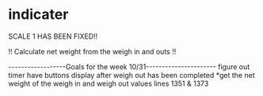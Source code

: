 # indicater

SCALE 1 HAS BEEN FIXED!!

!! Calculate net weight from the weigh in and outs !!

------------------Goals for the week 10/31----------------------
    figure out timer
    have buttons display after weigh out has been completed
    *get the net weight of the weigh in and weigh out values
        lines 1351 & 1373